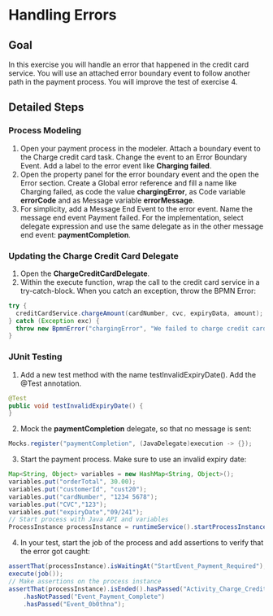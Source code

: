 # Handling Errors

## Goal

In this exercise you will handle an error that happened in the credit card service. You will use an attached error boundary event to follow another path in the payment process. You will improve the test of exercise 4.

## Detailed Steps

### Process Modeling
1. Open your payment process in the modeler. Attach a boundary event to the Charge credit card task. Change the event to an Error Boundary Event. Add a label to the error event like **Charging failed**.
2. Open the property panel for the error boundary event and the open the Error section. Create a Global error reference and fill a name like Charging failed, as code the value **chargingError**, as Code variable **errorCode** and as Message variable **errorMessage**.
3. For simplicity, add a Message End Event to the error event. Name the message end event Payment failed. For the implementation, select delegate expression and use the same delegate as in the other message end event: **paymentCompletion**.

### Updating the Charge Credit Card Delegate
1. Open the **ChargeCreditCardDelegate**.
2. Within the execute function, wrap the call to the credit card service in a try-catch-block. When you catch an exception, throw the BPMN Error:
```java
try {
  creditCardService.chargeAmount(cardNumber, cvc, expiryData, amount);
} catch (Exception exc) {
  throw new BpmnError("chargingError", "We failed to charge credit card with card number " + cardNumber, exc);
}
```

### JUnit Testing

1. Add a new test method with the name testInvalidExpiryDate(). Add the @Test annotation.
```java
@Test
public void testInvalidExpiryDate() {
}
```
2. Mock the **paymentCompletion** delegate, so that no message is sent:
```java
Mocks.register("paymentCompletion", (JavaDelegate)execution -> {});
```
3. Start the payment process. Make sure to use an invalid expiry date:
```java
Map<String, Object> variables = new HashMap<String, Object>();
variables.put("orderTotal", 30.00);
variables.put("customerId", "cust20");
variables.put("cardNumber", "1234 5678");
variables.put("CVC","123");
variables.put("expiryDate","09/241");
// Start process with Java API and variables
ProcessInstance processInstance = runtimeService().startProcessInstanceByKey("PaymentProcess", variables);
```
4. In your test, start the job of the process and add assertions to verify that the error got caught:
```java
assertThat(processInstance).isWaitingAt("StartEvent_Payment_Required");
execute(job());
// Make assertions on the process instance
assertThat(processInstance).isEnded().hasPassed("Activity_Charge_Credit_Card")
    .hasNotPassed("Event_Payment_Complete")
    .hasPassed("Event_0b0thna");
```